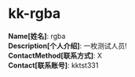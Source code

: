 # kk-rgba

**Name[姓名]**: rgba  
**Description[个人介绍]**: 一枚测试人员!  
**ContactMethod[联系方式]**: X  
**Contact[联系账号]**: kktst331

